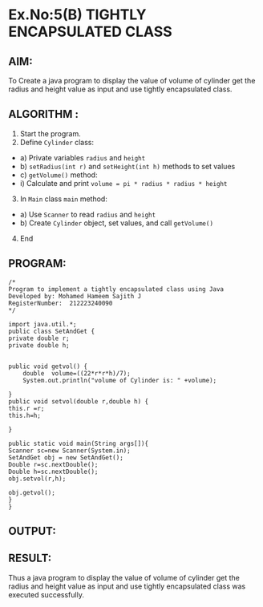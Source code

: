 # Ex.No:5(B) TIGHTLY ENCAPSULATED CLASS

## AIM:
To Create a java program to display the value of volume of cylinder get the radius and height value as input and use tightly encapsulated class.

## ALGORITHM :
1.	Start the program.
2.	Define `Cylinder` class:
-	a) Private variables `radius` and `height`
-	b) `setRadius(int r)` and `setHeight(int h)` methods to set values
-	c) `getVolume()` method:
- i) Calculate and print `volume = pi * radius * radius * height`
3.	In `Main` class `main` method:
-	a) Use `Scanner` to read `radius` and `height`
-	b) Create `Cylinder` object, set values, and call `getVolume()`
4.	End









## PROGRAM:
 ```
/*
Program to implement a tightly encapsulated class using Java
Developed by: Mohamed Hameem Sajith J
RegisterNumber:  212223240090  
*/

import java.util.*;
public class SetAndGet {
private double r;
private double h;


public void getvol() {
     double  volume=((22*r*r*h)/7);
     System.out.println("volume of Cylinder is: " +volume);
	
}
public void setvol(double r,double h) {
 this.r =r;
 this.h=h;
 
}

public static void main(String args[]){
 Scanner sc=new Scanner(System.in);
 SetAndGet obj = new SetAndGet();
 Double r=sc.nextDouble();
 Double h=sc.nextDouble();
 obj.setvol(r,h);
 
 obj.getvol();
}
}
```



## OUTPUT:



## RESULT:
Thus a java program to display the value of volume of cylinder get the radius and height value as input and use tightly encapsulated class was executed successfully.




